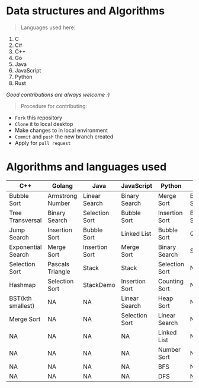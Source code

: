 # Data structures and Algorithms
> Languages used here:
<!-- Languages start here -->
1. C
2. C#
3. C++
4. Go
5. Java
6. JavaScript
7. Python
8. Rust
<!-- Languages end here -->

*Good contributions are always welcome :)*
> Procedure for contributing:
- `Fork` this repository
- `Clone` it to local desktop
- Make changes to in local environment
- `Commit` and `push` the new branch created
- Apply for `pull request`

# Algorithms and languages used

C++                | Golang               | Java             | JavaScript           | Python             | Rust              | C#
------------       | -------------        | -------------    | -------------        | -------------      | -------------     | -------------
Bubble Sort        | Armstrong Number     | Linear Search    | Binary Search        | Merge Sort         | Binary Search     | Selection Sort
Tree Transversal   | Binary Search        | Selection Sort   | Bubble Sort          | Insertion Sort     | Bubble Sort       | Bubble Sort
Jump Search        | Insertion Sort       | Bubble Sort      | Linked List          | Bubble Sort        | Queue             | NA
Exponential Search | Merge Sort           | Insertion Sort   | Merge Sort           | Binary Search      | Stack             | NA
Selection Sort     | Pascals Triangle     | Stack            | Stack                | Selection Sort     | NA                | NA
Hashmap            | Selection Sort       | StackDemo        | Insertion Sort       | Counting Sort      | NA                | NA
BST(kth smallest)  | NA                   | NA               | Linear Search        | Heap Sort          | NA                | NA
Merge Sort         | NA                   | NA               | Selection Sort       | Linear Search      | NA                | NA
NA                 | NA                   | NA               | NA                   | Linked List        | NA                | NA
NA                 | NA                   | NA               | NA                   | Number Sort        | NA                | NA
NA                 | NA                   | NA               | NA                   | BFS                | NA                | NA
NA                 | NA                   | NA               | NA                   | DFS                | NA                | NA
